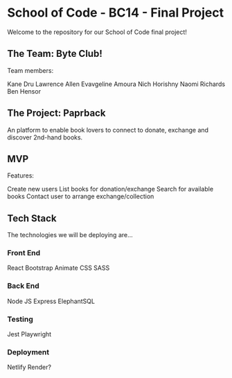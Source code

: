 # School of Code - BC14 - Final Project

Welcome to the repository for our School of Code final project!


## The Team:   Byte Club!

Team members:

Kane Dru
Lawrence Allen
Evavgeline Amoura
Nich Horishny
Naomi Richards
Ben Hensor


## The Project:   Paprback

An platform to enable book lovers to connect to donate, exchange and discover 2nd-hand books.


## MVP

Features:

Create new users
List books for donation/exchange
Search for available books
Contact user to arrange exchange/collection


## Tech Stack

The technologies we will be deploying are...


### Front End

React
Bootstrap
Animate CSS
SASS

### Back End

Node JS
Express
ElephantSQL


### Testing

Jest
Playwright


### Deployment

Netlify
Render?